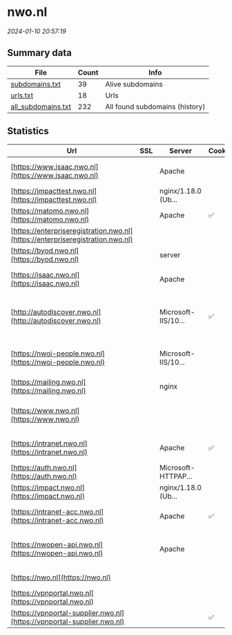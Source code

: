 # nwo.nl
*2024-01-10 20:57:19*
## Summary data
| File       | Count | Info |
|------------|-------|------|
|[subdomains.txt](/data/nwo.nl/subdomains.txt)|39|Alive subdomains|
|[urls.txt](/data/nwo.nl/urls.txt)|18|Urls|
|[all_subdomains.txt](/data/nwo.nl/all_subdomains.txt)|232|All found subdomains (history)|
## Statistics
| Url | SSL | Server | Cookie | HSTS | CSP | XFO | XXP | RP | Tech |Title |
|------------|-------|------|------|------|------|------|------|------|------|------|
|[https://www.isaac.nwo.nl](https://www.isaac.nwo.nl)| |Apache| | | | | | :white_check_mark: |Apache HTTP Server HSTS|302 Found|
|[https://impacttest.nwo.nl](https://impacttest.nwo.nl)| |nginx/1.18.0 (Ub...| | | | | | :white_check_mark: |Nginx:1.18.0 Ubuntu|NWO Impact|
|[https://matomo.nwo.nl](https://matomo.nwo.nl)| |Apache|:white_check_mark: | |:warning: | :white_check_mark: | :white_check_mark: | :white_check_mark: |Apache HTTP Server|Matomo › Error|
|[https://enterpriseregistration.nwo.nl](https://enterpriseregistration.nwo.nl)| || | | | | | :white_check_mark: |HSTS|Service|
|[https://byod.nwo.nl](https://byod.nwo.nl)| |server| | |:warning: | :white_check_mark: | :white_check_mark: | :white_check_mark: ||302 Found|
|[https://isaac.nwo.nl](https://isaac.nwo.nl)| |Apache| | | | | | :white_check_mark: |Apache HTTP Server HSTS|302 Found|
|[http://autodiscover.nwo.nl](http://autodiscover.nwo.nl)| |Microsoft-IIS/10...|:white_check_mark: |:white_check_mark: | | :white_check_mark: | :white_check_mark: | :white_check_mark: |IIS:10.0 Microsoft ASP.NET Windows Server||
|[https://nwoi-people.nwo.nl](https://nwoi-people.nwo.nl)| |Microsoft-IIS/10...| |:white_check_mark: |:warning: | :white_check_mark: | | :white_check_mark: |HSTS IIS:10.0 Windows Server|NWO-I People|
|[https://mailing.nwo.nl](https://mailing.nwo.nl)| |nginx| |:white_check_mark: | | | | :white_check_mark: |HSTS Nginx||
|[https://www.nwo.nl](https://www.nwo.nl)| || |:white_check_mark: |:warning: | :white_check_mark: | | :white_check_mark: |Drupal:9 Google Tag Manager HSTS PHP|Nederlandse Orga...|
|[https://intranet.nwo.nl](https://intranet.nwo.nl)| |Apache|:white_check_mark: |:white_check_mark: | :white_check_mark:| :white_check_mark: | :white_check_mark: | :white_check_mark: |Apache HTTP Server HSTS|- Joost|
|[https://auth.nwo.nl](https://auth.nwo.nl)| |Microsoft-HTTPAP...| | | | | | :white_check_mark: |Microsoft HTTPAPI:2.0|Not Found|
|[https://impact.nwo.nl](https://impact.nwo.nl)| |nginx/1.18.0 (Ub...| | | | | | :white_check_mark: |Nginx:1.18.0 Ubuntu|NWO Impact|
|[https://intranet-acc.nwo.nl](https://intranet-acc.nwo.nl)| |Apache|:white_check_mark: |:white_check_mark: | :white_check_mark:| :white_check_mark: | :white_check_mark: | :white_check_mark: |Apache HTTP Server HSTS||
|[https://nwopen-api.nwo.nl](https://nwopen-api.nwo.nl)| |Apache| | | | | | :white_check_mark: |Apache HTTP Server Microsoft ASP.NET|Nothing to see|
|[https://nwo.nl](https://nwo.nl)| || |:white_check_mark: |:warning: | :white_check_mark: | | :white_check_mark: |HSTS|301 Moved Perman...|
|[https://vpnportal.nwo.nl](https://vpnportal.nwo.nl)| || | | | | | :white_check_mark: |HSTS||
|[https://vpnportal-supplier.nwo.nl](https://vpnportal-supplier.nwo.nl)| ||:white_check_mark: |:white_check_mark: |:warning: | :white_check_mark: | :white_check_mark: | :white_check_mark: |HSTS||